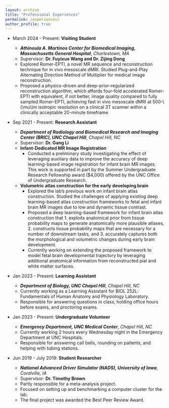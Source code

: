 ```yaml
---
layout: archive
title: "Professional Experiences"
permalink: /experiences/
author_profile: true
---
```


* March 2024 - Present: **Visiting Student**
  * ***Athinoula A. Martinos Center for Biomedical Imaging, Massachusetts General Hospital***, *Charlestown, MA*
  * Supervisor: **Dr. Fuyixue Wang and Dr. Zijing Dong**
  * Explored Romer-EPTI, 
    a novel MR sequence and reconstruction technique for in vivo mesoscale dMRI.
    Studied Plug-and-Play Alternating Direction Method of Multiplier for medical image reconstruction.
  * Proposed a physics-driven and deep-prior-regularized reconstruction algorithm, 
    which affords four-fold accelerated Romer-EPTI with equivalent, 
    if not better, image quality compared to fully sampled Romer-EPTI,
    achieving fast in vivo mesoscale dMRI at 500-\\(\mu\\)m isotropic resolution on a clinical 3T scanner within a clinically acceptable 20-minute timeframe.

* Sep 2021 - Present: **Research Assistant**
  * ***Department of Radiology and Biomedical Research and Imaging Center (BRIC), UNC Chapel Hill***, *Chapel Hill, NC*
  * Supervisor: **Dr. Gang Li**
  * **Infant-Dedicated MR Image Registration**
    * Conducted a preliminary study investigating the effect of leveraging auxiliary data to improve the accuracy of
      deep learning-based image registration for infant brain MR images. This work is supported in part by the
      Summer Undergraduate Research Fellowship award ($4,000) offered by the UNC Office of Undergraduate
      Research.
  * **Volumetric atlas construction for the early developing brain**
    * Explored the lab’s previous work on infant brain atlas construction. Studied the challenges of applying
      existing deep learning-based atlas construction frameworks to fetal and infant brain MR images due to low
      and dynamic tissue contrast. 
    * Proposed a deep learning-based framework for infant brain atlas construction that 1. exploits anatomical
      prior from tissue probability maps to generate anatomically more plausible atlases, 2. constructs tissue
      probability maps that are necessary for a number of downstream tasks, and 3. accurately captures both the
      morphological and volumetric changes during early brain development. 
    * Currently working on extending the proposed framework to model fetal brain developmental trajectory by
      leveraging additional anatomical information from reconstructed pial and white matter surfaces.

* Jan 2023 - Present: **Learning Assistant**
  * ***Department of Biology, UNC Chapel Hill***, *Chapel Hill, NC*
  * Currently working as a Learning Assistant for BIOL 252L: Fundamentals of Human Anatomy and Physiology Laboratory.
  * Responsible for answering questions in class, holding office hours before exams, and proctoring exams.

* Jan 2023 - Present: **Undergraduate Volunteer**
  * ***Emergency Department, UNC Medical Center***, *Chapel Hill, NC*
  * Currently working 2 hours every Wednesday night in the Emergency Department at UNC Hospitals.
  * Responsible for answering call bells, rounding on patients, and helping with tubing stations.

* Jun 2019 - July 2019: **Student Researcher**
  * ***National Advanced Driver Simulator (NADS), University of Iowa***, *Coralville, IA*
  * Supervisor: **Dr. Timothy Brown**
  * Partly responsible for a meta-analysis project.
  * Focused on setting up and benchmarking a computer cluster for the lab.
  * The final project was awarded the Best Peer Review Award.

[//]: # (<br/><br/><br/><br/><br/><br/><br/><br/><br/>)
